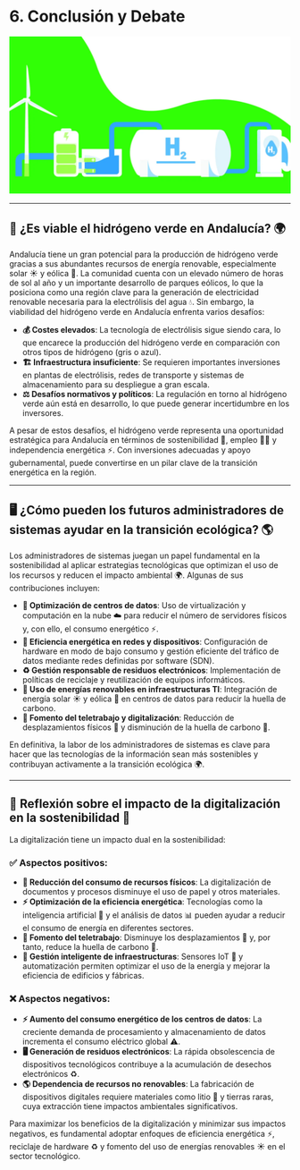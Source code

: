 # 6. Conclusión y Debate

<p align="center">
  <img src="/img/conclusiones.jpg" alt="![conclusiones](img/conclusiones.jpg)" />
</p>  

---
## 🌱 ¿Es viable el hidrógeno verde en Andalucía? 🌍

Andalucía tiene un gran potencial para la producción de hidrógeno verde gracias a sus abundantes recursos de energía renovable, especialmente solar ☀️ y eólica 💨. La comunidad cuenta con un elevado número de horas de sol al año y un importante desarrollo de parques eólicos, lo que la posiciona como una región clave para la generación de electricidad renovable necesaria para la electrólisis del agua 💧. Sin embargo, la viabilidad del hidrógeno verde en Andalucía enfrenta varios desafíos:

- **💰 Costes elevados**: La tecnología de electrólisis sigue siendo cara, lo que encarece la producción del hidrógeno verde en comparación con otros tipos de hidrógeno (gris o azul).
- **🏗️ Infraestructura insuficiente**: Se requieren importantes inversiones en plantas de electrólisis, redes de transporte y sistemas de almacenamiento para su despliegue a gran escala.
- **⚖️ Desafíos normativos y políticos**: La regulación en torno al hidrógeno verde aún está en desarrollo, lo que puede generar incertidumbre en los inversores.

A pesar de estos desafíos, el hidrógeno verde representa una oportunidad estratégica para Andalucía en términos de sostenibilidad 🌿, empleo 👷‍♂️ y independencia energética ⚡. Con inversiones adecuadas y apoyo gubernamental, puede convertirse en un pilar clave de la transición energética en la región.

---
## 🖥️ ¿Cómo pueden los futuros administradores de sistemas ayudar en la transición ecológica? 🌎
Los administradores de sistemas juegan un papel fundamental en la sostenibilidad al aplicar estrategias tecnológicas que optimizan el uso de los recursos y reducen el impacto ambiental 🌍. Algunas de sus contribuciones incluyen:

- **💾 Optimización de centros de datos**: Uso de virtualización y computación en la nube ☁️ para reducir el número de servidores físicos y, con ello, el consumo energético ⚡.
- **🔋 Eficiencia energética en redes y dispositivos**: Configuración de hardware en modo de bajo consumo y gestión eficiente del tráfico de datos mediante redes definidas por software (SDN).
- **♻️ Gestión responsable de residuos electrónicos**: Implementación de políticas de reciclaje y reutilización de equipos informáticos.
- **🔆 Uso de energías renovables en infraestructuras TI**: Integración de energía solar ☀️ y eólica 💨 en centros de datos para reducir la huella de carbono.
- **🏡 Fomento del teletrabajo y digitalización**: Reducción de desplazamientos físicos 🚗 y disminución de la huella de carbono 🌿.

En definitiva, la labor de los administradores de sistemas es clave para hacer que las tecnologías de la información sean más sostenibles y contribuyan activamente a la transición ecológica 🌍.

---
## 🤖 Reflexión sobre el impacto de la digitalización en la sostenibilidad 🌿
La digitalización tiene un impacto dual en la sostenibilidad:

### ✅ Aspectos positivos:
- **📄 Reducción del consumo de recursos físicos**: La digitalización de documentos y procesos disminuye el uso de papel y otros materiales.
- **⚡ Optimización de la eficiencia energética**: Tecnologías como la inteligencia artificial 🤖 y el análisis de datos 📊 pueden ayudar a reducir el consumo de energía en diferentes sectores.
- **🏡 Fomento del teletrabajo**: Disminuye los desplazamientos 🚗 y, por tanto, reduce la huella de carbono 🌱.
- **🏢 Gestión inteligente de infraestructuras**: Sensores IoT 📡 y automatización permiten optimizar el uso de la energía y mejorar la eficiencia de edificios y fábricas.

### ❌ Aspectos negativos:
- **⚡ Aumento del consumo energético de los centros de datos**: La creciente demanda de procesamiento y almacenamiento de datos incrementa el consumo eléctrico global ⚠️.
- **🖥️ Generación de residuos electrónicos**: La rápida obsolescencia de dispositivos tecnológicos contribuye a la acumulación de desechos electrónicos ♻️.
- **🌎 Dependencia de recursos no renovables**: La fabricación de dispositivos digitales requiere materiales como litio 🔋 y tierras raras, cuya extracción tiene impactos ambientales significativos.

Para maximizar los beneficios de la digitalización y minimizar sus impactos negativos, es fundamental adoptar enfoques de eficiencia energética ⚡, reciclaje de hardware ♻️ y fomento del uso de energías renovables ☀️ en el sector tecnológico.

